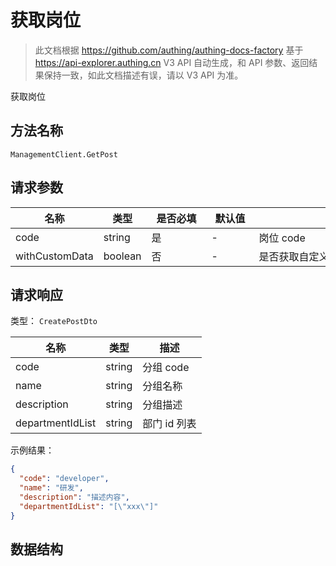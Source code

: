 # 获取岗位

<!--
  警告⚠️：
  不要直接修改该文档，
  https://github.com/Authing/authing-docs-factory
  使用该项目进行生成
-->

<LastUpdated />

> 此文档根据 https://github.com/authing/authing-docs-factory 基于 https://api-explorer.authing.cn V3 API 自动生成，和 API 参数、返回结果保持一致，如此文档描述有误，请以 V3 API 为准。

获取岗位

## 方法名称

`ManagementClient.GetPost`

## 请求参数

| 名称 | 类型 | <div style="width:80px">是否必填</div> | <div style="width:60px">默认值</div> | <div style="width:300px">描述</div> | <div style="width:200px">示例值</div> |
| ---- | ---- | ---- | ---- | ---- | ---- |
 | code | string  | 是 | - | 岗位 code  | `developer` |
 | withCustomData | boolean  | 否 | - | 是否获取自定义数据  |  |




## 请求响应

类型： `CreatePostDto`

| 名称 | 类型 | 描述 |
| ---- | ---- | ---- |
| code | string | 分组 code |
| name | string | 分组名称 |
| description | string | 分组描述 |
| departmentIdList | string | 部门 id 列表 |



示例结果：

```json
{
  "code": "developer",
  "name": "研发",
  "description": "描述内容",
  "departmentIdList": "[\"xxx\"]"
}
```

## 数据结构


